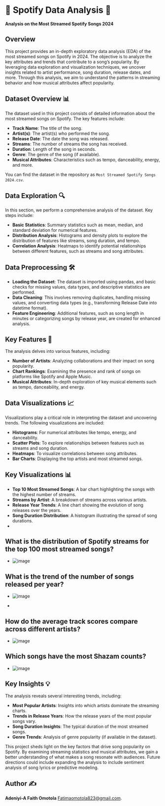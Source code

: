 # 🎵 Spotify Data Analysis 🎵
**Analysis on the Most Streamed Spotify Songs 2024**

## Overview
This project provides an in-depth exploratory data analysis (EDA) of the most streamed songs on Spotify in 2024. The objective is to analyze the key attributes and trends that contribute to a song’s popularity. By leveraging data exploration and visualization techniques, we uncover insights related to artist performance, song duration, release dates, and more. Through this analysis, we aim to understand the patterns in streaming behavior and how musical attributes affect popularity.

## Dataset Overview 📊
The dataset used in this project consists of detailed information about the most streamed songs on Spotify. The key features include:
- **Track Name**: The title of the song.
- **Artist(s)**: The artist(s) who performed the song.
- **Release Date**: The date the song was released.
- **Streams**: The number of streams the song has received.
- **Duration**: Length of the song in seconds.
- **Genre**: The genre of the song (if available).
- **Musical Attributes**: Characteristics such as tempo, danceability, energy, and more.

You can find the dataset in the repository as `Most Streamed Spotify Songs 2024.csv`.

## Data Exploration 🔍
In this section, we perform a comprehensive analysis of the dataset. Key steps include:
- **Basic Statistics**: Summary statistics such as mean, median, and standard deviation for numerical features.
- **Distribution Analysis**: Histograms and density plots to explore the distribution of features like streams, song duration, and tempo.
- **Correlation Analysis**: Heatmaps to identify potential relationships between different features, such as streams and song attributes.

## Data Preprocessing 🛠️
- **Loading the Dataset**: The dataset is imported using pandas, and basic checks for missing values, data types, and descriptive statistics are performed.
- **Data Cleaning**: This involves removing duplicates, handling missing values, and converting data types (e.g., transforming Release Date into datetime format).
- **Feature Engineering**: Additional features, such as song length in minutes or categorizing songs by release year, are created for enhanced analysis.

## Key Features 🌟
The analysis delves into various features, including:
- **Number of Artists**: Analyzing collaborations and their impact on song popularity.
- **Chart Rankings**: Examining the presence and rank of songs on platforms like Spotify and Apple Music.
- **Musical Attributes**: In-depth exploration of key musical elements such as tempo, danceability, and energy.

## Data Visualizations 📈
Visualizations play a critical role in interpreting the dataset and uncovering trends. The following visualizations are included:
- **Histograms**: For numerical attributes like tempo, energy, and danceability.
- **Scatter Plots**: To explore relationships between features such as streams and song duration.
- **Heatmaps**: To visualize correlations between song attributes.
- **Bar Charts**: Displaying the top artists and most streamed songs.

## Key Visualizations 📊
- **Top 10 Most Streamed Songs**: A bar chart highlighting the songs with the highest number of streams.
- **Streams by Artist**: A breakdown of streams across various artists.
- **Release Year Trends**: A line chart showing the evolution of song releases over the years.
- **Song Duration Distribution**: A histogram illustrating the spread of song durations.
- 
## What is the distribution of Spotify streams for the top 100 most streamed songs?


- ![image](https://github.com/user-attachments/assets/91e37749-5eae-43c3-b5df-bf6948e2807b)

## What is the trend of the number of songs released per year?

- ![image](https://github.com/user-attachments/assets/cb144564-c762-4d73-a987-a7e11c1be34d)

- 
## How do the average track scores compare across different artists?

- ![image](https://github.com/user-attachments/assets/0f497421-6428-41cc-b005-13ac851820b3)

 ## Which songs have the most Shazam counts?

- ![image](https://github.com/user-attachments/assets/594bf6e7-3642-4313-9d6a-bf09895ab338)


## Key Insights 💡
The analysis reveals several interesting trends, including:
- **Most Popular Artists**: Insights into which artists dominate the streaming charts.
- **Trends in Release Years**: How the release years of the most popular songs vary.
- **Song Duration Insights**: The typical duration of the most streamed songs.
- **Genre Trends**: Analysis of genre popularity (if available in the dataset).

This project sheds light on the key factors that drive song popularity on Spotify. By examining streaming statistics and musical attributes, we gain a better understanding of what makes a song resonate with audiences. Future directions could include expanding the analysis to include sentiment analysis of song lyrics or predictive modeling.

## Author ✍️
**Adeniyi-A Faith Omotola**
[Fatimaomotola823@gmail.com](mailto:Fatimaomotola823@gmail.com).

